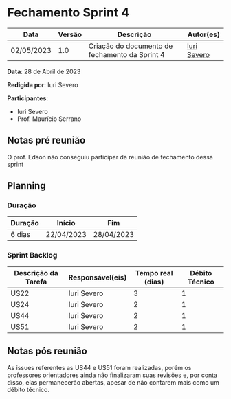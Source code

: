 # Fechamento Sprint 4

|  **Data**  | **Versão** | **Descrição** | **Autor(es)** |
| ---------- | ---------- | ------------- | ------------- |
| 02/05/2023 |  1.0   | Criação do documento de fechamento da Sprint 4 | [Iuri Severo](https://github.com/iurisevero) |

**Data**: 28 de Abril de 2023

**Redigida por**: Iuri Severo

**Participantes**: 
* Iuri Severo
* Prof. Maurício Serrano

## Notas pré reunião

O prof. Edson não conseguiu participar da reunião de fechamento dessa sprint

## Planning

### Duração

| Duração |   Início   |     Fim    |
| ------- | ---------- | ---------- |
| 6 dias  | 22/04/2023 | 28/04/2023 |

### Sprint Backlog

| Descrição da Tarefa | Responsável(eis) | Tempo real (dias) | Débito Técnico |
| ------------------- | ---------------- | -------------------------- | -------------- |
| US22 | Iuri Severo | 3 | 1 |
| US24 | Iuri Severo | 2 | 1 |
| US44 | Iuri Severo | 2 | 1 |
| US51 | Iuri Severo | 2 | 1 |

## Notas pós reunião

As issues referentes as US44 e US51 foram realizadas, porém os professores orientadores ainda não finalizaram suas revisões e, por conta disso, elas permanecerão abertas, apesar de não contarem mais como um débito técnico.